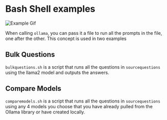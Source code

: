 # Bash Shell examples

![Example Gif](https://uce9aa94fbc06b088ca05a92fe37.previews.dropboxusercontent.com/p/thumb/ACF0g3yrdu5-tvuw59Wil8B5bwuLkvWFFQNrYJzEkqvJnv4WfyuqcTGfXhXDfqfbemi5jGr9-bccO8r5VZxXrAeU1l_Plq99HCqV6b10thwwlaQCNbkXkw4YSF0YlYu-wu5A6Vn2SlrdcfiwTl6et-m7CPYx8ad2jSZXcPEozDUqXqB-f_zZNskASYzWwQko9n6UjMKx6qt54FYvIiW6n3ZiNVlM0GGt91FAA2Y0zD23aBlOlIAN8wH7qLznS2rZsn1n_7ukJMwegcEVud_XNPbG8Hn_13NtwkVsf4uWThknUpslNRmxWisqlRCaxZY71Me9wz3puH3nlpxtNlwoNAvQcXf0S4u_r1WLx22KwWqmvYFU41X2j_1Kum8amUrAv_5WVnOL6ctWnrbV4fauYfT9ClwgmLAtLoHwaQSXo2R2Kut_QIAkFIDAyMj9Fe9Ifj0/p.gif)

When calling `ollama`, you can pass it a file to run all the prompts in the file, one after the other. This concept is used in two examples

## Bulk Questions
`bulkquestions.sh` is a script that runs all the questions in `sourcequestions` using the llama2 model and outputs the answers.

## Compare Models
`comparemodels.sh` is a script that runs all the questions in `sourcequestions` using any 4 models you choose that you have already pulled from the Ollama library or have created locally.
